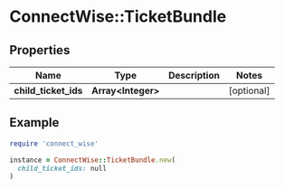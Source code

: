 # ConnectWise::TicketBundle

## Properties

| Name | Type | Description | Notes |
| ---- | ---- | ----------- | ----- |
| **child_ticket_ids** | **Array&lt;Integer&gt;** |  | [optional] |

## Example

```ruby
require 'connect_wise'

instance = ConnectWise::TicketBundle.new(
  child_ticket_ids: null
)
```

